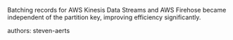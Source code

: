 Batching records for AWS Kinesis Data Streams and AWS Firehose became independent of the partition key, improving efficiency significantly.

authors: steven-aerts
